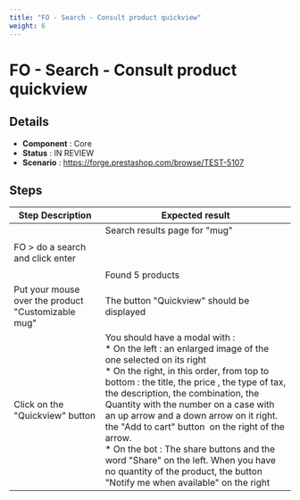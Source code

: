 ```yaml
---
title: "FO - Search - Consult product quickview"
weight: 6
---
```


# FO - Search - Consult product quickview
## Details
* **Component** : Core
* **Status** : IN REVIEW
* **Scenario** : https://forge.prestashop.com/browse/TEST-5107

## Steps
| Step Description | Expected result |
| ----- | ----- |
| FO > do a search and click enter | Search results page for "mug"<br><br> <br><br>Found 5 products |
| Put your mouse over the product "Customizable mug" | The button "Quickview" should be displayed |
| Click on the "Quickview" button | You should have a modal with : <br> * On the left : an enlarged image of the one selected on its right<br> * On the right, in this order, from top to bottom : the title, the price , the type of tax, the description, the combination, the Quantity with the number on a case with an up arrow and a down arrow on it right. the "Add to cart" button  on the right of the arrow. <br> * On the bot : The share buttons and the word "Share" on the left. When you have no quantity of the product, the button "Notify me when available" on the right |
